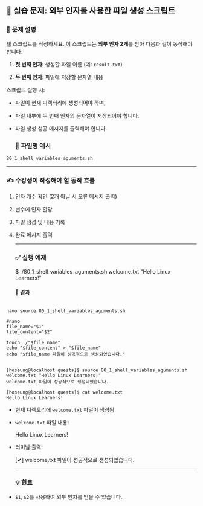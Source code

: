 

## **🧪 실습 문제: 외부 인자를 사용한 파일 생성 스크립트**

### **📘 문제 설명**

쉘 스크립트를 작성하세요. 이 스크립트는 **외부 인자 2개**를 받아 다음과 같이 동작해야 합니다:

1. **첫 번째 인자**: 생성할 파일 이름 (예: `result.txt`)

2. **두 번째 인자**: 파일에 저장할 문자열 내용

스크립트 실행 시:

* 파일이 현재 디렉터리에 생성되어야 하며,

* 파일 내부에 두 번째 인자의 문자열이 저장되어야 합니다.

* 파일 생성 성공 메시지를 출력해야 합니다.



  ### **📄 파일명 예시**

`80_1_shell_variables_aguments.sh`

---

### **✍️ 수강생이 작성해야 할 동작 흐름**

1. 인자 개수 확인 (2개 아닐 시 오류 메시지 출력)

2. 변수에 인자 할당

3. 파일 생성 및 내용 기록

4. 완료 메시지 출력

   ---

   ### **✅ 실행 예제**

   $ ./80\_1\_shell\_variables\_aguments.sh welcome.txt "Hello Linux Learners\!"  
   

   #### **📂 결과**
```shell

nano source 80_1_shell_variables_aguments.sh

#nano
file_name="$1"
file_content="$2"

touch ./"$file_name"
echo "$file_content" > "$file_name"
echo "$file_name 파일이 성공적으로 생성되었습니다."


[hoseung@localhost quests]$ source 80_1_shell_variables_aguments.sh welcome.txt "Hello Linux Learners!"
welcome.txt 파일이 성공적으로 생성되었습니다.

[hoseung@localhost quests]$ cat welcome.txt
Hello Linux Learners!

```
* 현재 디렉토리에 `welcome.txt` 파일이 생성됨

* `welcome.txt` 파일 내용:

  Hello Linux Learners\!  
    
* 터미널 출력:

  \[✔\] welcome.txt 파일이 성공적으로 생성되었습니다.  
    
  ---

  ### **💡 힌트**

* `$1`, `$2`를 사용하여 외부 인자를 받을 수 있습니다.